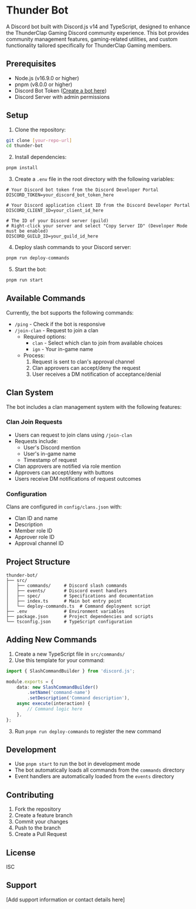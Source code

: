 # Thunder Bot

A Discord bot built with Discord.js v14 and TypeScript, designed to enhance the ThunderClap Gaming Discord community experience. This bot provides community management features, gaming-related utilities, and custom functionality tailored specifically for ThunderClap Gaming members.

## Prerequisites

- Node.js (v16.9.0 or higher)
- pnpm (v8.0.0 or higher)
- Discord Bot Token ([Create a bot here](https://discord.com/developers/applications))
- Discord Server with admin permissions

## Setup

1. Clone the repository:
```bash
git clone [your-repo-url]
cd thunder-bot
```

2. Install dependencies:
```bash
pnpm install
```

3. Create a `.env` file in the root directory with the following variables:
```env
# Your Discord bot token from the Discord Developer Portal
DISCORD_TOKEN=your_discord_bot_token_here

# Your Discord application client ID from the Discord Developer Portal
DISCORD_CLIENT_ID=your_client_id_here

# The ID of your Discord server (guild)
# Right-click your server and select "Copy Server ID" (Developer Mode must be enabled)
DISCORD_GUILD_ID=your_guild_id_here
```

4. Deploy slash commands to your Discord server:
```bash
pnpm run deploy-commands
```

5. Start the bot:
```bash
pnpm run start
```

## Available Commands

Currently, the bot supports the following commands:

- `/ping` - Check if the bot is responsive
- `/join-clan` - Request to join a clan
  - Required options:
    - `clan` - Select which clan to join from available choices
    - `ign` - Your in-game name
  - Process:
    1. Request is sent to clan's approval channel
    2. Clan approvers can accept/deny the request
    3. User receives a DM notification of acceptance/denial

## Clan System

The bot includes a clan management system with the following features:

### Clan Join Requests
- Users can request to join clans using `/join-clan`
- Requests include:
  - User's Discord mention
  - User's in-game name
  - Timestamp of request
- Clan approvers are notified via role mention
- Approvers can accept/deny with buttons
- Users receive DM notifications of request outcomes

### Configuration
Clans are configured in `config/clans.json` with:
- Clan ID and name
- Description
- Member role ID
- Approver role ID
- Approval channel ID

## Project Structure

```
thunder-bot/
├── src/
│   ├── commands/     # Discord slash commands
│   ├── events/       # Discord event handlers
│   ├── spec/         # Specifications and documentation
│   ├── index.ts      # Main bot entry point
│   └── deploy-commands.ts  # Command deployment script
├── .env              # Environment variables
├── package.json      # Project dependencies and scripts
└── tsconfig.json     # TypeScript configuration
```

## Adding New Commands

1. Create a new TypeScript file in `src/commands/`
2. Use this template for your command:

```typescript
import { SlashCommandBuilder } from 'discord.js';

module.exports = {
    data: new SlashCommandBuilder()
        .setName('command-name')
        .setDescription('Command description'),
    async execute(interaction) {
        // Command logic here
    },
};
```

3. Run `pnpm run deploy-commands` to register the new command

## Development

- Use `pnpm start` to run the bot in development mode
- The bot automatically loads all commands from the `commands` directory
- Event handlers are automatically loaded from the `events` directory

## Contributing

1. Fork the repository
2. Create a feature branch
3. Commit your changes
4. Push to the branch
5. Create a Pull Request

## License

ISC

## Support

[Add support information or contact details here] 